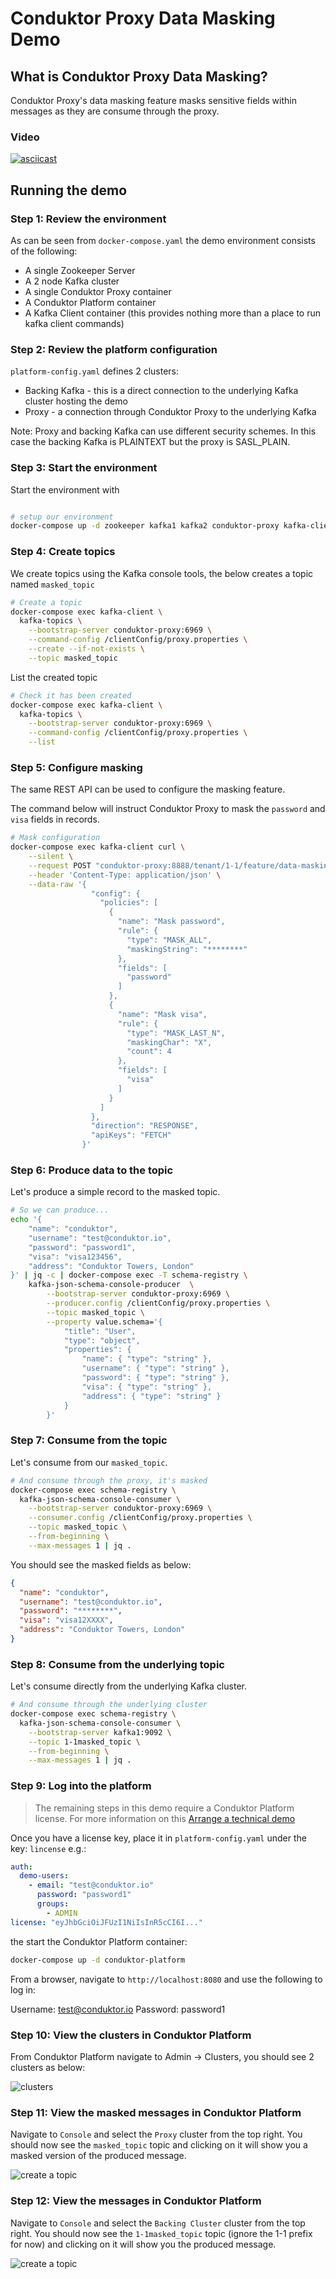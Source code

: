 # Conduktor Proxy Data Masking Demo

## What is Conduktor Proxy Data Masking?

Conduktor Proxy's data masking feature masks sensitive fields within messages as they are consume through the proxy. 

### Video

[![asciicast](https://asciinema.org/a/TifQJzrUBufiun4QktEUgEt0I.svg)](https://asciinema.org/a/TifQJzrUBufiun4QktEUgEt0I)

## Running the demo

### Step 1: Review the environment

As can be seen from `docker-compose.yaml` the demo environment consists of the following:

* A single Zookeeper Server
* A 2 node Kafka cluster
* A single Conduktor Proxy container
* A Conduktor Platform container
* A Kafka Client container (this provides nothing more than a place to run kafka client commands)

### Step 2: Review the platform configuration

`platform-config.yaml` defines 2 clusters:

* Backing Kafka - this is a direct connection to the underlying Kafka cluster hosting the demo
* Proxy - a connection through Conduktor Proxy to the underlying Kafka

Note: Proxy and backing Kafka can use different security schemes. 
In this case the backing Kafka is PLAINTEXT but the proxy is SASL_PLAIN.

### Step 3: Start the environment

Start the environment with

```bash

# setup our environment 
docker-compose up -d zookeeper kafka1 kafka2 conduktor-proxy kafka-client schema-registry
```

### Step 4: Create topics

We create topics using the Kafka console tools, the below creates a topic named `masked_topic`

```bash
# Create a topic
docker-compose exec kafka-client \
  kafka-topics \
    --bootstrap-server conduktor-proxy:6969 \
    --command-config /clientConfig/proxy.properties \
    --create --if-not-exists \
    --topic masked_topic
```

List the created topic

```bash
# Check it has been created
docker-compose exec kafka-client \
  kafka-topics \
    --bootstrap-server conduktor-proxy:6969 \
    --command-config /clientConfig/proxy.properties \
    --list
```

### Step 5: Configure masking

The same REST API can be used to configure the masking feature. 

The command below will instruct Conduktor Proxy to mask the `password` and `visa` fields in records. 

```bash
# Mask configuration
docker-compose exec kafka-client curl \
    --silent \
    --request POST "conduktor-proxy:8888/tenant/1-1/feature/data-masking" \
    --header 'Content-Type: application/json' \
    --data-raw '{
                  "config": {
                    "policies": [
                      {
                        "name": "Mask password",
                        "rule": {
                          "type": "MASK_ALL",
                          "maskingString": "********"
                        },
                        "fields": [
                          "password"
                        ]
                      },
                      {
                        "name": "Mask visa",
                        "rule": {
                          "type": "MASK_LAST_N",
                          "maskingChar": "X",
                          "count": 4
                        },
                        "fields": [
                          "visa"
                        ]
                      }
                    ]
                  },
                  "direction": "RESPONSE",
                  "apiKeys": "FETCH"
                }'
```

### Step 6: Produce data to the topic

Let's produce a simple record to the masked topic.

```bash
# So we can produce...
echo '{ 
    "name": "conduktor",
    "username": "test@conduktor.io",
    "password": "password1",
    "visa": "visa123456",
    "address": "Conduktor Towers, London" 
}' | jq -c | docker-compose exec -T schema-registry \
    kafka-json-schema-console-producer  \
        --bootstrap-server conduktor-proxy:6969 \
        --producer.config /clientConfig/proxy.properties \
        --topic masked_topic \
        --property value.schema='{ 
            "title": "User",
            "type": "object",
            "properties": { 
                "name": { "type": "string" },
                "username": { "type": "string" },
                "password": { "type": "string" },
                "visa": { "type": "string" },
                "address": { "type": "string" } 
            } 
        }'
```

### Step 7: Consume from the topic

Let's consume from our `masked_topic`.

```bash
# And consume through the proxy, it's masked
docker-compose exec schema-registry \
  kafka-json-schema-console-consumer \
    --bootstrap-server conduktor-proxy:6969 \
    --consumer.config /clientConfig/proxy.properties \
    --topic masked_topic \
    --from-beginning \
    --max-messages 1 | jq .
```

You should see the masked fields as below:

```json
{
  "name": "conduktor",
  "username": "test@conduktor.io",
  "password": "********",
  "visa": "visa12XXXX",
  "address": "Conduktor Towers, London"
}
```

### Step 8: Consume from the underlying topic

Let's consume directly from the underlying Kafka cluster.

```bash
# And consume through the underlying cluster
docker-compose exec schema-registry \
  kafka-json-schema-console-consumer \
    --bootstrap-server kafka1:9092 \
    --topic 1-1masked_topic \
    --from-beginning \
    --max-messages 1 | jq .
```

### Step 9: Log into the platform

> The remaining steps in this demo require a Conduktor Platform license. For more information on this [Arrange a technical demo](https://www.conduktor.io/contact/demo)

Once you have a license key, place it in `platform-config.yaml` under the key: `lincense` e.g.:

```yaml
auth:
  demo-users:
    - email: "test@conduktor.io"
      password: "password1"
      groups:
        - ADMIN
license: "eyJhbGciOiJFUzI1NiIsInR5cCI6I..."
```

the start the Conduktor Platform container:

```bash
docker-compose up -d conduktor-platform
```

From a browser, navigate to `http://localhost:8080` and use the following to log in:

Username: test@conduktor.io
Password: password1

### Step 10: View the clusters in Conduktor Platform

From Conduktor Platform navigate to Admin -> Clusters, you should see 2 clusters as below:

![clusters](images/clusters.png "Clusters")

### Step 11: View the masked messages in Conduktor Platform

Navigate to `Console` and select the `Proxy` cluster from the top right. You should now see the `masked_topic` topic and clicking on it will show you a masked version of the produced message.

![create a topic](images/through_proxy.png "View Masked Messages")

### Step 12: View the messages in Conduktor Platform

Navigate to `Console` and select the `Backing Cluster` cluster from the top right. You should now see the `1-1masked_topic` topic (ignore the 1-1 prefix for now) and clicking on it will show you the produced message.

![create a topic](images/through_backing_cluster.png "View Messages")
